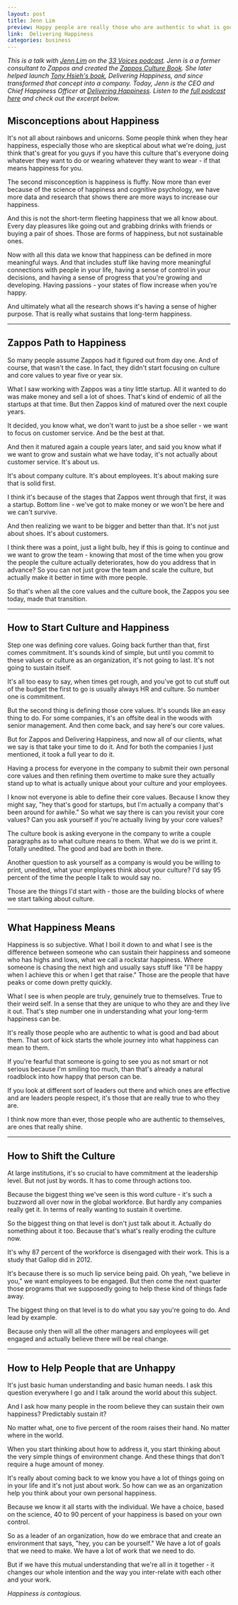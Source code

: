 ```yaml
---
layout: post
title: Jenn Lim
preview: Happy people are really those who are authentic to what is good and bad about them.
link:  Delivering Happiness 
categories: business  
---
```


*This is a talk with [Jenn Lim](https://twitter.com/DHMovementCEO) on the [33 Voices podcast](https://www.33voices.com/). Jenn is a a former consultant to Zappos and created the [Zappos Culture Book](http://www.zapposinsights.com/culture-book). She later helped launch [Tony Hsieh's book](http://www.amazon.com/Delivering-Happiness-Tony-Hseih-ebook/dp/B007GATVYI/ref=sr_1_2?s=books&ie=UTF8&qid=1408994619&sr=1-2&keywords=delivering+happiness), Delivering Happiness, and since transformed that concept into a company. Today, Jenn is the CEO and Chief Happiness Officer at [Delivering Happiness](http://deliveringhappiness.com/). Listen to the [full podcast here](https://www.33voices.com/interviews/delivering-happiness) and check out the excerpt below.*


## Misconceptions about Happiness 

It's not all about rainbows and unicorns. Some people think when they hear happiness, especially those who are skeptical about what we're doing, just think that's great for you guys if you have this culture that's everyone doing whatever they want to do or wearing whatever they want to wear - if that means happiness for you. 

The second misconception is happiness is fluffy. Now more than ever because of the science of happiness and cognitive psychology, we have more data and research that shows there are more ways to increase our happiness. 

And this is not the short-term fleeting happiness that we all know about. Every day pleasures like going out and grabbing drinks with friends or buying a pair of shoes. Those are forms of happiness, but not sustainable ones. 

Now with all this data we know that happiness can be defined in more meaningful ways. And that includes stuff like having more meaningful connections with people in your life, having a sense of control in your decisions, and having a sense of progress that you're growing and developing. Having passions - your states of flow increase when you're happy. 

And ultimately what all the research shows it's having a sense of higher purpose. That is really what sustains that long-term happiness. 

* * * 

## Zappos Path to Happiness 

So many people assume Zappos had it figured out from day one. And of course, that wasn't the case. In fact, they didn't start focusing on culture and core values to year five or year six. 

What I saw working with Zappos was a tiny little startup. All it wanted to do was make money and sell a lot of shoes. That's kind of endemic of all the startups at that time. But then Zappos kind of matured over the next couple years. 

It decided, you know what, we don't want to just be a shoe seller - we want to focus on customer service. And be the best at that. 

And then it matured again a couple years later, and said you know what if we want to grow and sustain what we have today, it's not actually about customer service. It's about us. 

It's about company culture. It's about employees. It's about making sure that is solid first. 

I think it's because of the stages that Zappos went through that first, it was a startup. Bottom line - we've got to make money or we won't be here and we can't survive. 

And then realizing we want to be bigger and better than that. It's not just about shoes. It's about customers. 

I think there was a point, just a light bulb, hey if this is going to continue and we want to grow the team - knowing that most of the time when you grow the people the culture actually deteriorates, how do you address that in advance? So you can not just grow the team and scale the culture, but actually make it better in time with more people. 

So that's when all the core values and the culture book, the Zappos you see today, made that transition. 

* * * 

## How to Start Culture and Happiness 

Step one was defining core values. Going back further than that, first comes commitment. It's sounds kind of simple, but until you commit to these values or culture as an organization, it's not going to last. It's not going to sustain itself. 

It's all too easy to say, when times get rough, and you've got to cut stuff out of the budget the first to go is usually always HR and culture. So number one is commitment. 

But the second thing is defining those core values. It's sounds like an easy thing to do. For some companies, it's an offsite deal in the woods with senior management. And then come back, and say here's our core values. 

But for Zappos and Delivering Happiness, and now all of our clients, what we say is that take your time to do it. And for both the companies I just mentioned, it took a full year to do it. 

Having a process for everyone in the company to submit their own personal core values and then refining them overtime to make sure they actually stand up to what is actually unique about your culture and your employees. 

I know not everyone is able to define their core values. Because I know they might say, "hey that's good for startups, but I'm actually a company that's been around for awhile." So what we say there is can you revisit your core values? Can you ask yourself if you're actually living by your core values? 

The culture book is asking everyone in the company to write a couple paragraphs as to what culture means to them. What we do is we print it. Totally unedited. The good and bad are both in there. 

Another question to ask yourself as a company is would you be willing to print, unedited, what your employees think about your culture? I'd say 95 percent of the time the people I talk to would say no. 

Those are the things I'd start with - those are the building blocks of where we start talking about culture. 

* * * 

## What Happiness Means 

Happiness is so subjective. What I boil it down to and what I see is the difference between someone who can sustain their happiness and someone who has highs and lows, what we call a rockstar happiness. Where someone is chasing the next high and usually says stuff like "I'll be happy when I achieve this or when I get that raise." Those are the people that have peaks or come down pretty quickly. 

What I see is when people are truly, genuinely true to themselves. True to their weird self. In a sense that they are unique to who they are and they live it out. That's step number one in understanding what your long-term happiness can be. 

It's really those people who are authentic to what is good and bad about them. That sort of kick starts the whole journey into what happiness can mean to them. 

If you're fearful that someone is going to see you as not smart or not serious because I'm smiling too much, than that's already a natural roadblock into how happy that person can be. 

If you look at different sort of leaders out there and which ones are effective and are leaders people respect, it's those that are really true to who they are. 

I think now more than ever, those people who are authentic to themselves, are ones that really shine. 

* * * 

## How to Shift the Culture

At large institutions, it's so crucial to have commitment at the leadership level. But not just by words. It has to come through actions too. 

Because the biggest thing we've seen is this word culture - it's such a buzzword all over now in the global workforce. But hardly any companies really get it. In terms of really wanting to sustain it overtime. 

So the biggest thing on that level is don't just talk about it. Actually do something about it too. Because that's what's really eroding the culture now. 

It's why 87 percent of the workforce is disengaged with their work. This is a study that Gallop did in 2012. 

It's because there is so much lip service being paid. Oh yeah, "we believe in you," we want employees to be engaged. But then come the next quarter those programs that we supposedly going to help these kind of things fade away. 

The biggest thing on that level is to do what you say you're going to do. And lead by example. 

Because only then will all the other managers and employees will get engaged and actually believe there will be real change. 

* * * 

## How to Help People that are Unhappy 

It's just basic human understanding and basic human needs. I ask this question everywhere I go and I talk around the world about this subject. 

And I ask how many people in the room believe they can sustain their own happiness? Predictably sustain it? 

No matter what, one to five percent of the room raises their hand. No matter where in the world. 

When you start thinking about how to address it, you start thinking about the very simple things of environment change. And these things that don't require a huge amount of money. 

It's really about coming back to we know you have a lot of things going on in your life and it's not just about work. So how can we as an organization help you think about your own personal happiness. 

Because we know it all starts with the individual. We have a choice, based on the science, 40 to 90 percent of your happiness is based on your own control. 

So as a leader of an organization, how do we embrace that and create an environment that says, "hey, you can be yourself." We have a lot of goals that we need to make. We have a lot of work that we need to do. 

But if we have this mutual understanding that we're all in it together - it changes our whole intention and the way you inter-relate with each other and your work. 

*Happiness is contagious.* 
